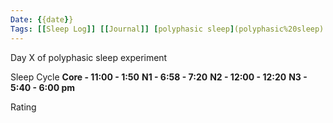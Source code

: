 ```yaml
---
Date: {{date}}
Tags: [[Sleep Log]] [[Journal]] [polyphasic sleep](polyphasic%20sleep)
---
```

Day X of polyphasic sleep experiment

Sleep Cycle
	**Core - 11:00 - 1:50** 
	**N1 - 6:58 - 7:20** 
	**N2 - 12:00 - 12:20** 
	**N3 - 5:40 - 6:00 pm** 

Rating
